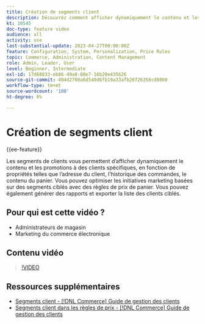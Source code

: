 ```yaml
---
title: Création de segments client
description: Découvrez comment afficher dynamiquement le contenu et les promotions à des clients spécifiques, en fonction de propriétés telles que l’adresse du client, l’historique des commandes, le contenu du panier.
kt: 10545
doc-type: feature video
audience: all
activity: use
last-substantial-update: 2023-04-27T00:00:00Z
feature: Configuration, System, Personalization, Price Rules
topic: Commerce, Administration, Content Management
role: Admin, Leader, User
level: Beginner, Intermediate
exl-id: 17d68833-eb86-49a8-80e7-16b20e435626
source-git-commit: 404d2708a6d540d6fb19a33afb20726356cd8000
workflow-type: tm+mt
source-wordcount: '108'
ht-degree: 0%

---
```


# Création de segments client

{{ee-feature}}

Les segments de clients vous permettent d’afficher dynamiquement le contenu et les promotions à des clients spécifiques, en fonction de propriétés telles que l’adresse du client, l’historique des commandes, le contenu du panier. Vous pouvez optimiser les initiatives marketing basées sur des segments ciblés avec des règles de prix de panier. Vous pouvez également générer des rapports et exporter la liste des clients ciblés.

## Pour qui est cette vidéo ?

- Administrateurs de magasin
- Marketing du commerce électronique

## Contenu vidéo

>[!VIDEO](https://video.tv.adobe.com/v/343659?quality=12&learn=on)

## Ressources supplémentaires

- [Segments client - [!DNL Commerce] Guide de gestion des clients](https://experienceleague.adobe.com/docs/commerce-admin/customers/customers-menu/customer-segments.html)
- [ Segments client dans les règles de prix - [!DNL Commerce] Guide de gestion des clients](https://experienceleague.adobe.com/docs/commerce-admin/customers/segments/customer-segment-price-rule.html)

